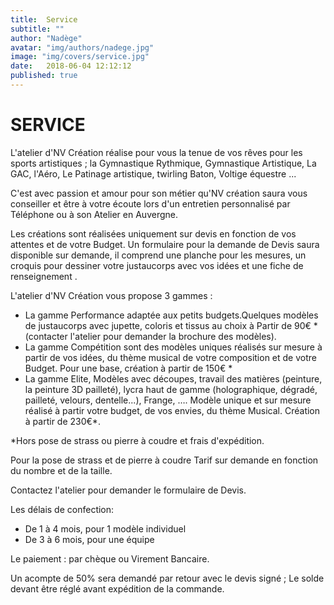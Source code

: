 ```yaml
---
title:  Service
subtitle: ""
author: "Nadège"
avatar: "img/authors/nadege.jpg"
image: "img/covers/service.jpg"
date:   2018-06-04 12:12:12
published: true
---
```


SERVICE
====
 
 
L'atelier d'NV Création réalise pour vous la tenue de vos rêves pour les sports artistiques ; la Gymnastique Rythmique, Gymnastique Artistique, La GAC, l'Aéro, Le Patinage artistique, twirling Baton, Voltige équestre ...
 
C'est avec passion et amour pour son métier qu'NV création saura vous conseiller et être à votre écoute lors d'un entretien personnalisé par Téléphone ou à son Atelier en Auvergne.
 
Les créations sont réalisées uniquement sur devis en fonction de vos attentes et de votre Budget.
Un formulaire pour la demande de Devis saura disponible sur demande, il comprend une planche pour les mesures, un croquis pour dessiner votre justaucorps avec vos idées et une fiche de renseignement .
 
 
 
L'atelier d'NV Création vous propose 3 gammes :
 
* La gamme Performance adaptée aux petits budgets.Quelques modèles de justaucorps avec jupette, coloris et tissus au choix à Partir de 90€ * (contacter l'atelier pour demander la brochure des modèles).
* La gamme Compétition sont des modèles uniques réalisés sur mesure à partir de vos idées,   du thème musical de votre composition et de votre Budget. Pour une base, création à partir de 150€ *
* La gamme Elite, Modèles avec découpes, travail des matières (peinture, la peinture 3D pailleté), lycra haut de gamme (holographique, dégradé, pailleté, velours, dentelle...), Frange, …. Modèle unique et sur mesure réalisé à partir votre budget, de vos envies, du thème Musical. Création à partir de 230€*.
 
*Hors pose de strass ou pierre à coudre et frais d'expédition.
 
Pour la pose de strass et de pierre à coudre Tarif  sur demande en fonction du nombre et de la taille.
 
Contactez l'atelier pour demander le formulaire de Devis.
 
Les délais de confection:
 
* De 1 à 4 mois, pour 1 modèle individuel
* De 3 à 6 mois, pour une équipe
 
 
Le paiement : par chèque ou Virement Bancaire.
 
Un acompte de 50% sera demandé par retour avec le devis signé ; Le solde devant être réglé avant expédition de la commande.
 
 
 
 
 

